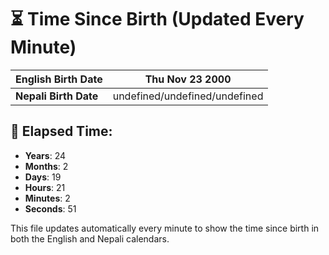 # ⏳ Time Since Birth (Updated Every Minute)

| **English Birth Date** | Thu Nov 23 2000 |
|------------------------|-------------------------------------|
| **Nepali Birth Date**  | undefined/undefined/undefined                  |

## 📅 Elapsed Time:

- **Years**: 24
- **Months**: 2
- **Days**: 19
- **Hours**: 21
- **Minutes**: 2
- **Seconds**: 51

This file updates automatically every minute to show the time since birth in both the English and Nepali calendars.